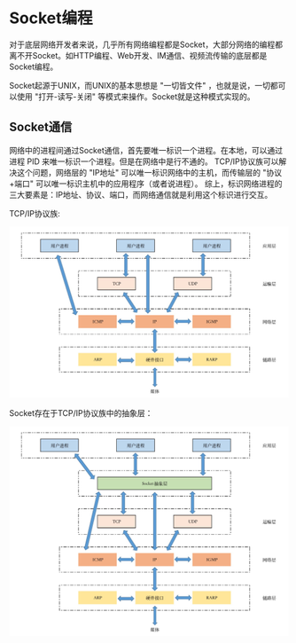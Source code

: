 # Socket编程

对于底层网络开发者来说，几乎所有网络编程都是Socket，大部分网络的编程都离不开Socket。如HTTP编程、Web开发、IM通信、视频流传输的底层都是Socket编程。

Socket起源于UNIX，而UNIX的基本思想是 "一切皆文件" ，也就是说，一切都可以使用 "打开-读写-关闭" 等模式来操作。Socket就是这种模式实现的。


## Socket通信

网络中的进程间通过Socket通信，首先要唯一标识一个进程。在本地，可以通过进程 PID 来唯一标识一个进程。但是在网络中是行不通的。
TCP/IP协议族可以解决这个问题，网络层的 "IP地址" 可以唯一标识网络中的主机，而传输层的 "协议+端口" 可以唯一标识主机中的应用程序（或者说进程）。
综上，标识网络进程的三大要素是：IP地址、协议、端口，而网络通信就是利用这个标识进行交互。

TCP/IP协议族:

![socket-1.jpg](images/socket-1.jpg)

Socket存在于TCP/IP协议族中的抽象层：

![socket-2.jpg](images/socket-2.jpg)
